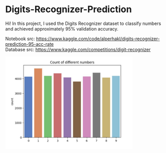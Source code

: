 # Digits-Recognizer-Prediction

Hi!
In this project, I used the Digits Recognizer dataset to classify numbers and achieved approximately 95% validation accuracy.</br>

Notebook src: https://www.kaggle.com/code/alperhakl/digits-recognizer-prediction-95-acc-rate</br>
Database src: https://www.kaggle.com/competitions/digit-recognizer</br>


<img src="images/Ekran%20Alıntısı.JPG" alt="Ekran Alıntısı" width="400" />

